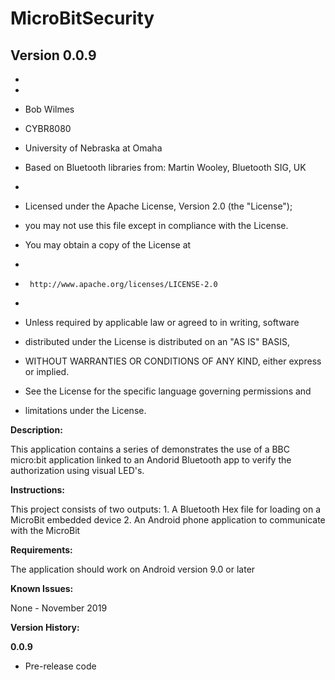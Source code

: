 # MicroBitSecurity

## Version 0.0.9

 *
 *
 *  Bob Wilmes
 *  CYBR8080
 *  University of Nebraska at Omaha

 * Based on Bluetooth libraries from: Martin Wooley, Bluetooth SIG, UK
 *
 *  Licensed under the Apache License, Version 2.0 (the "License");
 *  you may not use this file except in compliance with the License.
 *  You may obtain a copy of the License at
 *
 *      http://www.apache.org/licenses/LICENSE-2.0
 *
 *  Unless required by applicable law or agreed to in writing, software
 *  distributed under the License is distributed on an "AS IS" BASIS,
 *  WITHOUT WARRANTIES OR CONDITIONS OF ANY KIND, either express or implied.
 *  See the License for the specific language governing permissions and
 *  limitations under the License.


__Description:__ 

This application contains a series of demonstrates the use of a BBC micro:bit application linked to an Andorid Bluetooth app to verify the authorization using visual LED's.

__Instructions:__<br>

This project consists of two outputs:
	1. A Bluetooth Hex file for loading on a MicroBit embedded device 
	2. An Android phone application to communicate with the MicroBit

__Requirements:__<br>

The application should work on Android version 9.0 or later

__Known Issues:__

None - November 2019
  

__Version History:__

__0.0.9__
- Pre-release code

